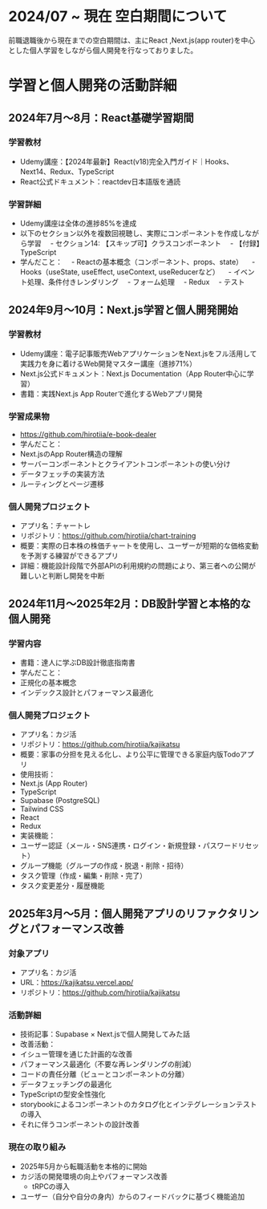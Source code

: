 # 2024/07 ~ 現在 空白期間について

前職退職後から現在までの空白期間は、主にReact ,Next.js(app router)を中心とした個人学習をしながら個人開発を行なっておりました。

# 学習と個人開発の活動詳細

## 2024年7月〜8月：React基礎学習期間

### 学習教材

- Udemy講座：【2024年最新】React(v18)完全入門ガイド｜Hooks、Next14、Redux、TypeScript
- React公式ドキュメント：reactdev日本語版を通読

### 学習詳細
- Udemy講座は全体の進捗85%を達成
- 以下のセクション以外を複数回視聴し、実際にコンポーネントを作成しながら学習
 　- セクション14: 【スキップ可】クラスコンポーネント
 　- 【付録】TypeScript
- 学んだこと：
 　- Reactの基本概念（コンポーネント、props、state）
 　- Hooks（useState, useEffect, useContext, useReducerなど）
 　- イベント処理、条件付きレンダリング
 　- フォーム処理
 　- Redux
 　- テスト

## 2024年9月〜10月：Next.js学習と個人開発開始

### 学習教材
- Udemy講座：電子記事販売WebアプリケーションをNext.jsをフル活用して実践力を身に着けるWeb開発マスター講座（進捗71%）
- Next.js公式ドキュメント：Next.js Documentation（App Router中心に学習）
- 書籍：実践Next.js App Routerで進化するWebアプリ開発

### 学習成果物
- https://github.com/hirotiia/e-book-dealer
- 学んだこと：
 - Next.jsのApp Router構造の理解
 - サーバーコンポーネントとクライアントコンポーネントの使い分け
 - データフェッチの実装方法
 - ルーティングとページ遷移

### 個人開発プロジェクト
- アプリ名：チャートレ
- リポジトリ：https://github.com/hirotiia/chart-training
- 概要：実際の日本株の株価チャートを使用し、ユーザーが短期的な価格変動を予測する練習ができるアプリ
- 詳細：機能設計段階で外部APIの利用規約の問題により、第三者への公開が難しいと判断し開発を中断

## 2024年11月〜2025年2月：DB設計学習と本格的な個人開発

### 学習内容
- 書籍：達人に学ぶDB設計徹底指南書
- 学んだこと：
 - 正規化の基本概念
 - インデックス設計とパフォーマンス最適化

### 個人開発プロジェクト
- アプリ名：カジ活
- リポジトリ：https://github.com/hirotiia/kajikatsu
- 概要：家事の分担を見える化し、より公平に管理できる家庭内版Todoアプリ
- 使用技術：
 - Next.js (App Router)
 - TypeScript
 - Supabase (PostgreSQL)
 - Tailwind CSS
 - React
 - Redux
- 実装機能：
 - ユーザー認証（メール・SNS連携・ログイン・新規登録・パスワードリセット）
 - グループ機能（グループの作成・脱退・削除・招待）
 - タスク管理（作成・編集・削除・完了）
 - タスク変更差分・履歴機能


## 2025年3月〜5月：個人開発アプリのリファクタリングとパフォーマンス改善

### 対象アプリ
- アプリ名：カジ活
- URL：https://kajikatsu.vercel.app/
- リポジトリ：https://github.com/hirotiia/kajikatsu

### 活動詳細
- 技術記事：Supabase × Next.jsで個人開発してみた話
- 改善活動：
 - イシュー管理を通じた計画的な改善
 - パフォーマンス最適化（不要な再レンダリングの削減）
 - コードの責任分離（ビューとコンポーネントの分離）
 - データフェッチングの最適化
 - TypeScriptの型安全性強化
 - storybookによるコンポーネントのカタログ化とインテグレーションテストの導入
 - それに伴うコンポーネントの設計改善


### 現在の取り組み
- 2025年5月から転職活動を本格的に開始
- カジ活の開発環境の向上やパフォーマンス改善
  - tRPCの導入
- ユーザー（自分や自分の身内）からのフィードバックに基づく機能追加
